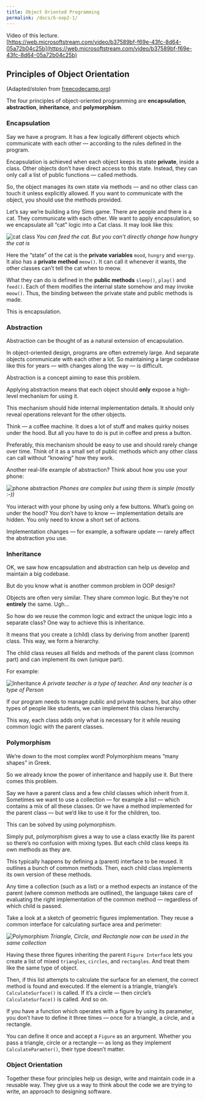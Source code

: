 ```yaml
---
title: Object Oriented Programming
permalink: /docs/6-oop2-1/
---
```


Video of this lecture.  
[https://web.microsoftstream.com/video/b37589bf-f69e-43fc-8d64-05a72b04c25b](https://web.microsoftstream.com/video/b37589bf-f69e-43fc-8d64-05a72b04c25b)  

## Principles of Object Orientation
(Adapted/stolen from [freecodecamp.org](https://www.freecodecamp.org/news/object-oriented-programming-concepts-21bb035f7260/))  


The four principles of object-oriented programming are **encapsulation**, **abstraction**, **inheritance**, and **polymorphism**.

### Encapsulation
Say we have a program. It has a few logically different objects which communicate with each other — according to the rules defined in the program.

Encapsulation is achieved when each object keeps its state **private**, inside a class. Other objects don’t have direct access to this state. Instead, they can only call a list of public functions — called methods.

So, the object manages its own state via methods — and no other class can touch it unless explicitly allowed. If you want to communicate with the object, you should use the methods provided.

Let’s say we’re building a tiny Sims game. There are people and there is a cat. They communicate with each other. We want to apply encapsulation, so we encapsulate all “cat” logic into a Cat class. It may look like this:

![cat class](https://ysjprog02.netlify.app/assets/img/topics/6oop2/catclass.png)
*You can feed the cat. But you can’t directly change how hungry the cat is*

Here the “state” of the cat is the **private variables** `mood`, `hungry` and `energy`. It also has a **private method** `meow()`. It can call it whenever it wants, the other classes can’t tell the cat when to meow.

What they can do is defined in the **public methods** `sleep()`, `play()` and `feed()`. Each of them modifies the internal state somehow and may invoke `meow()`. Thus, the binding between the private state and public methods is made.

This is encapsulation.

### Abstraction
Abstraction can be thought of as a natural extension of encapsulation.

In object-oriented design, programs are often extremely large. And separate objects communicate with each other a lot. So maintaining a large codebase like this for years — with changes along the way — is difficult.

Abstraction is a concept aiming to ease this problem.

Applying abstraction means that each object should **only** expose a high-level mechanism for using it.

This mechanism should hide internal implementation details. It should only reveal operations relevant for the other objects.

Think — a coffee machine. It does a lot of stuff and makes quirky noises under the hood. But all you have to do is put in coffee and press a button.

Preferably, this mechanism should be easy to use and should rarely change over time. Think of it as a small set of public methods which any other class can call without “knowing” how they work.

Another real-life example of abstraction?
Think about how you use your phone:

![phone abstraction](https://ysjprog02.netlify.app/assets/img/topics/6oop2/phone.png)
*Phones are complex but using them is simple (mostly :-))*

You interact with your phone by using only a few buttons. What’s going on under the hood? You don’t have to know — implementation details are hidden. You only need to know a short set of actions.

Implementation changes — for example, a software update — rarely affect the abstraction you use.

### Inheritance
OK, we saw how encapsulation and abstraction can help us develop and maintain a big codebase.

But do you know what is another common problem in OOP design?

Objects are often very similar. They share common logic. But they’re not **entirely** the same. Ugh…

So how do we reuse the common logic and extract the unique logic into a separate class? One way to achieve this is inheritance.

It means that you create a (child) class by deriving from another (parent) class. This way, we form a hierarchy.

The child class reuses all fields and methods of the parent class (common part) and can implement its own (unique part).

For example:

![Inheritance](https://ysjprog02.netlify.app/assets/img/topics/6oop2/inheritance.png)
*A private teacher is a type of teacher. And any teacher is a type of Person*

If our program needs to manage public and private teachers, but also other types of people like students, we can implement this class hierarchy.

This way, each class adds only what is necessary for it while reusing common logic with the parent classes.

### Polymorphism
We’re down to the most complex word! Polymorphism means “many shapes” in Greek.

So we already know the power of inheritance and happily use it. But there comes this problem.

Say we have a parent class and a few child classes which inherit from it. Sometimes we want to use a collection — for example a list — which contains a mix of all these classes. Or we have a method implemented for the parent class — but we’d like to use it for the children, too.

This can be solved by using polymorphism.

Simply put, polymorphism gives a way to use a class exactly like its parent so there’s no confusion with mixing types. But each child class keeps its own methods as they are.

This typically happens by defining a (parent) interface to be reused. It outlines a bunch of common methods. Then, each child class implements its own version of these methods.

Any time a collection (such as a list) or a method expects an instance of the parent (where common methods are outlined), the language takes care of evaluating the right implementation of the common method — regardless of which child is passed.

Take a look at a sketch of geometric figures implementation. They reuse a common interface for calculating surface area and perimeter:

![Polymorphism](https://ysjprog02.netlify.app/assets/img/topics/6oop2/polymorph.png)
*Triangle, Circle, and Rectangle now can be used in the same collection*

Having these three figures inheriting the parent `Figure Interface` lets you create a list of mixed `triangles`, `circles`, and `rectangles`. And treat them like the same type of object.

Then, if this list attempts to calculate the surface for an element, the correct method is found and executed. If the element is a triangle, triangle’s `CalculateSurface()` is called. If it’s a circle — then circle’s `CalculateSurface()` is called. And so on.

If you have a function which operates with a figure by using its parameter, you don’t have to define it three times — once for a triangle, a circle, and a rectangle.

You can define it once and accept a `Figure` as an argument. Whether you pass a triangle, circle or a rectangle — as long as they implement `CalculateParamter()`, their type doesn’t matter.

### Object Orientation

Together these four principles help us design, write and maintain code in a reusable way. They give us a way to think about the code we are trying to write, an approach to designing software.  